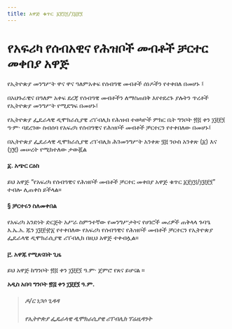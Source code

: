 ```yaml
---
title: አዋጅ ቁጥር ፩፻፲፬/፲፱፻፺
---
```


# የአፍሪካ የሰብአዊና የሕዝቦች መብቶች ቻርተር መቀበያ አዋጅ

የኢትዮጵያ መንግሥት ዋና ዋና ዓለምአቀፍ የሰብዓዊ መብቶች ሰነዶችን የተቀበለ በመሆኑ ፤

በአህጉራዊና በዓለም አቀፍ ደረጃ የሰብዓዊ መብቶችን ለማስጠበቅ እየተደረጉ ያሉትን ጥረቶች የኢትዮጵያ መንግሥት የሚደግፍ በመሆኑ፤

የኢትዮጵያ ፌዴራላዊ ዲሞክራሲያዊ ሪፐብሊክ የሕዝብ ተወካዮች ምክር ቤት ግንቦት ፳፭ ቀን ፲፱፻፺ ዓ·ም· ባደረገው ስብሰባ የአፍሪካ የሰብዓዊና የሕዝቦች መብቶች ቻርተርን የተቀበለው በመሆኑ፤

በኢትዮጵያ ፌዴራላዊ ዲሞክራሲያዊ ሪፐብሊክ ሕገመንግሥት አንቀጽ ፶፭ ንዑስ አንቀጽ (፩) እና (፲፪) መሠረት የሚከተለው ታውጇል

#### ፩. አጭር ርዕስ

ይህ አዋጅ “የአፍሪካ የሰብዓዊና የሕዝቦች መብቶች ቻርተር መቀበያ አዋጅ ቁጥር ፩፻፲፬/፲፱፻፺” ተብሎ ሊጠቀስ ይችላል።

#### § ቻርተሩን ስለመቀበል

የአፍሪካ አንድነት ድርጅት አሥራ ስምንተኛው የመንግሥታትና የሀገሮች መሪዎች ጠቅላላ ጉባዔ እ.ኤ.አ. ጁን ፲፱፻፹፩ የተቀበለው የአፍሪካ የሰብዓዊና የሕዝቦች መብቶች ቻርተርን የኢትዮጵያ ፌዴራላዊ ዲሞክራሲያዊ ሪፐብሊክ በዚህ አዋጅ ተቀብሏል።

#### ፫. አዋጁ የሚጸናበት ጊዜ

ይህ አዋጅ ከግንቦት ፳፭ ቀን ፲፱፻፺ ዓ.ም· ጀምሮ የጸና ይሆናል ።

**አዲስ አበባ ግንቦት ፳፭ ቀን ፲፱፻፺ ዓ.ም.**

> ##### ዶ/ር ነጋሶ ጊዳዳ
>
> ##### የኢትዮጵያ ፌዴራላዊ ዲሞክራሲያዊ ሪፐብሊክ ፕሬዚዳንት